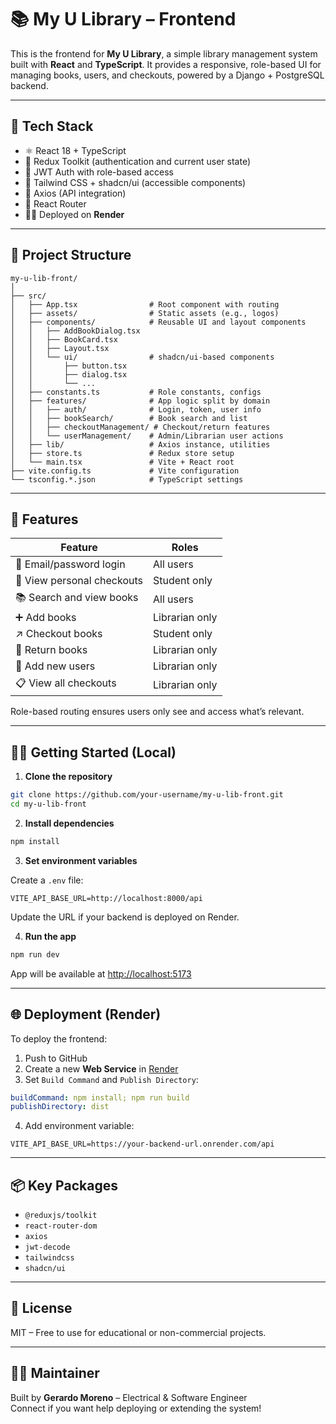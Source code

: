 # 📚 My U Library – Frontend

This is the frontend for **My U Library**, a simple library management system built with **React** and **TypeScript**. It provides a responsive, role-based UI for managing books, users, and checkouts, powered by a Django + PostgreSQL backend.

---

## 🚀 Tech Stack

- ⚛️ React 18 + TypeScript
- 🧠 Redux Toolkit (authentication and current user state)
- 🔐 JWT Auth with role-based access
- 🎨 Tailwind CSS + shadcn/ui (accessible components)
- 🔁 Axios (API integration)
- 🧭 React Router
- 🧑‍💻 Deployed on **Render**

---

## 📁 Project Structure

```
my-u-lib-front/
│
├── src/
│   ├── App.tsx                # Root component with routing
│   ├── assets/                # Static assets (e.g., logos)
│   ├── components/            # Reusable UI and layout components
│   │   ├── AddBookDialog.tsx
│   │   ├── BookCard.tsx
│   │   ├── Layout.tsx
│   │   └── ui/                # shadcn/ui-based components
│   │       ├── button.tsx
│   │       ├── dialog.tsx
│   │       └── ...
│   ├── constants.ts           # Role constants, configs
│   ├── features/              # App logic split by domain
│   │   ├── auth/              # Login, token, user info
│   │   ├── bookSearch/        # Book search and list
│   │   ├── checkoutManagement/ # Checkout/return features
│   │   └── userManagement/    # Admin/Librarian user actions
│   ├── lib/                   # Axios instance, utilities
│   ├── store.ts               # Redux store setup
│   └── main.tsx               # Vite + React root
├── vite.config.ts             # Vite configuration
└── tsconfig.*.json            # TypeScript settings
```

---

## 🧪 Features

| Feature                         | Roles              |
|---------------------------------|--------------------|
| 🔐 Email/password login         | All users          |
| 🧾 View personal checkouts      | Student only       |
| 📚 Search and view books        | All users          |
| ➕ Add books                    | Librarian only     |
| ↗️ Checkout books               | Student only       |
| 🔄 Return books                 | Librarian only     |
| 👤 Add new users                | Librarian only     |
| 📋 View all checkouts           | Librarian only     |

Role-based routing ensures users only see and access what’s relevant.

---

## 🧑‍💻 Getting Started (Local)

1. **Clone the repository**

```bash
git clone https://github.com/your-username/my-u-lib-front.git
cd my-u-lib-front
```

2. **Install dependencies**

```bash
npm install
```

3. **Set environment variables**

Create a `.env` file:

```env
VITE_API_BASE_URL=http://localhost:8000/api
```

Update the URL if your backend is deployed on Render.

4. **Run the app**

```bash
npm run dev
```

App will be available at [http://localhost:5173](http://localhost:5173)

---

## 🌐 Deployment (Render)

To deploy the frontend:

1. Push to GitHub
2. Create a new **Web Service** in [Render](https://render.com/)
3. Set `Build Command` and `Publish Directory`:

```yaml
buildCommand: npm install; npm run build
publishDirectory: dist
```

4. Add environment variable:

```
VITE_API_BASE_URL=https://your-backend-url.onrender.com/api
```

---

## 📦 Key Packages

- `@reduxjs/toolkit`
- `react-router-dom`
- `axios`
- `jwt-decode`
- `tailwindcss`
- `shadcn/ui`

---

## 📃 License

MIT – Free to use for educational or non-commercial projects.

---

## 🙋‍♂️ Maintainer

Built by **Gerardo Moreno** – Electrical & Software Engineer  
Connect if you want help deploying or extending the system!